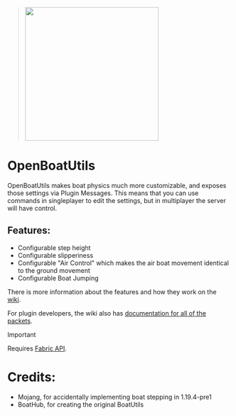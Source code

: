 > <img src="https://github.com/o7Moon/OpenBoatUtils/blob/main/src/main/resources/assets/openboatutils/OpenBoatUtils.png?raw=true" width = 300>


# OpenBoatUtils
OpenBoatUtils makes boat physics much more customizable, and exposes those settings via Plugin Messages. This means that you can use commands in singleplayer to edit the settings, but in multiplayer the server will have control.

## Features:
- Configurable step height
- Configurable slipperiness
- Configurable "Air Control" which makes the air boat movement identical to the ground movement
- Configurable Boat Jumping

There is more information about the features and how they work on the [wiki](https://github.com/o7Moon/OpenBoatUtils/wiki).

For plugin developers, the wiki also has [documentation for all of the packets](https://github.com/o7Moon/OpenBoatUtils/wiki/Packets).

> [!IMPORTANT]
> Requires [Fabric API](https://modrinth.com/mod/fabric-api).

# Credits:
- Mojang, for accidentally implementing boat stepping in 1.19.4-pre1 
- BoatHub, for creating the original BoatUtils
